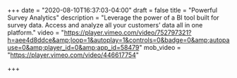 +++
date = "2020-08-10T16:37:03-04:00"
draft = false
title = "Powerful Survey Analytics"
description = "Leverage the power of a BI tool built for survey data. Access and analyze all your customers’ data all in one platform."
video = "https://player.vimeo.com/video/752797321?h=aee4d8ddce&amp;loop=1&autoplay=1&controls=0&badge=0&amp;autopause=0&amp;player_id=0&amp;app_id=58479"
mob_video = "https://player.vimeo.com/video/446617754"

+++
